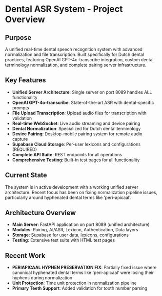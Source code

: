 # Dental ASR System - Project Overview

## Purpose
A unified real-time dental speech recognition system with advanced normalization and file transcription. Built specifically for Dutch dental practices, featuring OpenAI GPT-4o-transcribe integration, custom dental terminology normalization, and complete pairing server infrastructure.

## Key Features
- **Unified Server Architecture**: Single server on port 8089 handles ALL functionality
- **OpenAI GPT-4o-transcribe**: State-of-the-art ASR with dental-specific prompts
- **File Upload Transcription**: Upload audio files for transcription with validation
- **Real-time WebSocket**: Live audio streaming and device pairing
- **Dental Normalization**: Specialized for Dutch dental terminology
- **Device Pairing**: Desktop-mobile pairing system for remote audio capture
- **Supabase Cloud Storage**: Per-user lexicons and configurations (REQUIRED)
- **Complete API Suite**: REST endpoints for all operations
- **Comprehensive Testing**: Built-in test pages for all functionality

## Current State
The system is in active development with a working unified server architecture. Recent focus has been on fixing normalization pipeline issues, particularly around hyphenated dental terms like 'peri-apicaal'.

## Architecture Overview
- **Main Server**: FastAPI application on port 8089 (unified architecture)
- **Modules**: Pairing, AI/ASR, Lexicon, Authentication, Data layers
- **Storage**: Supabase for user data, lexicons, configurations
- **Testing**: Extensive test suite with HTML test pages

## Recent Work
- **PERIAPICAAL HYPHEN PRESERVATION FIX**: Partially fixed issue where canonical hyphenated dental terms like 'peri-apicaal' were losing their hyphens during normalization
- **Unit Protection**: Time unit protection in normalization pipeline
- **Primary Teeth Support**: Added validation for tooth number parsing